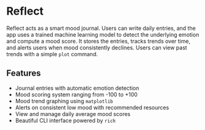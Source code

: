 # Reflect


Reflect acts as a smart mood journal. Users can write daily entries, and the app uses a trained machine learning model to detect the underlying emotion and compute a mood score. It stores the entries, tracks trends over time, and alerts users when mood consistently declines. Users can view past trends with a simple `plot` command.


## Features

- Journal entries with automatic emotion detection
- Mood scoring system ranging from -100 to +100
-  Mood trend graphing using `matplotlib` 
-  Alerts on consistent low mood with recommended resources
-  View and manage daily average mood scores
-  Beautiful CLI interface powered by `rich`


